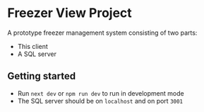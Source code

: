 # Freezer View Project

A prototype freezer management system consisting of two parts:
- This client
- A SQL server

## Getting started

- Run `next dev` or `npm run dev` to run in development mode
- The SQL server should be on `localhost` and on port `3001` 
